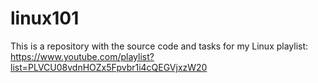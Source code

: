 # linux101
This is a repository with the source code and tasks for my Linux playlist: https://www.youtube.com/playlist?list=PLVCU08vdnHOZx5Fpvbr1i4cQEGVjxzW20

